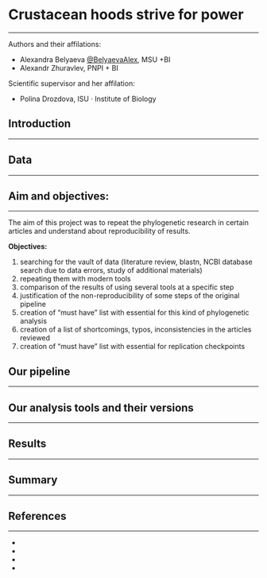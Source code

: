 # Crustacean hoods strive for power
---------------------------------------------------------------------------------------

Authors and their affilations:
- Alexandra Belyaeva [@BelyaevaAlex](https://github.com/BelyaevaAlex), MSU +BI
- Alexandr Zhuravlev, PNPI + BI

Scientific supervisor and her affilation:
- Polina Drozdova, ISU · Institute of Biology

## Introduction
------------

## Data
------------
## Aim and objectives:
------------
The aim of this project was to repeat the phylogenetic research in certain articles and understand about reproducibility of results.

__Objectives:__
1. searching for the vault of data  (literature review, blastn, NCBI database search due to data errors, study of additional materials)
2. repeating them with modern tools
3. comparison of the results of using several tools at a specific step
4. justification of the non-reproducibility of some steps of the original pipeline
5. creation of “must have” list with essential for this kind of phylogenetic analysis 
6. creation of  a list of shortcomings, typos, inconsistencies in the articles reviewed
7. creation of “must have” list with essential for replication checkpoints


## Our pipeline 
------------


## Our analysis tools and their versions
------------

## Results
------------



## Summary
------------



## References
------------
- []()
- []()
- []()
- []()



